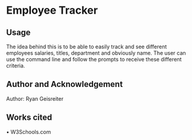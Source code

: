 # Employee Tracker

## Usage

The idea behind this is to be able to easily track and see different employees salaries, titles, department and obviously name. The user can use the command line and follow the prompts to receive these different criteria.

## Author and Acknowledgement

Author: Ryan Geisreiter

## Works cited

• W3Schools.com

